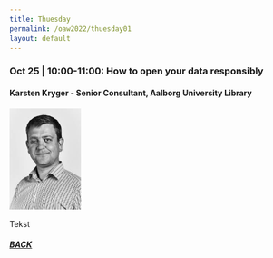 ```yaml
---
title: Thuesday
permalink: /oaw2022/thuesday01
layout: default
---
```


### Oct 25 | 10:00-11:00: How to open your data responsibly

#### Karsten Kryger - Senior Consultant, Aalborg University Library

<img src="/images/images.jpg" alt="Karsten Kryger" style="height: 25%; width:25%;"/>

Tekst

##### [BACK](https://openaccess.dk/oaw2022#programme-of-the-danish-open-access-week-2022)
